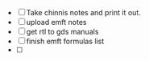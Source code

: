 - [ ] Take chinnis notes and print it out.
- [ ] upload emft notes 
- [ ] get rtl to gds manuals 
- [ ] finish emft formulas list 
- [ ] 